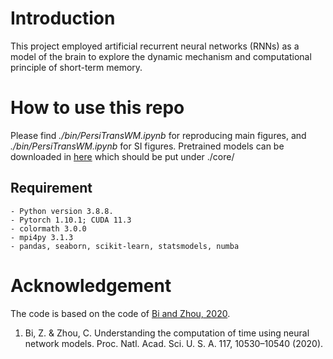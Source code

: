 # Introduction

This project employed artificial recurrent neural networks (RNNs) as a model of the brain to explore the dynamic mechanism and computational principle of short-term memory.

# How to use this repo

Please find *./bin/PersiTransWM.ipynb* for reproducing main figures, and *./bin/PersiTransWM.ipynb* for SI figures. Pretrained models can be downloaded in [here](https://wustl.box.com/s/3xnt37fddxelvio2fztlawyieatf2agq) which should be put under ./core/

## Requirement
    - Python version 3.8.8.
    - Pytorch 1.10.1; CUDA 11.3
    - colormath 3.0.0
    - mpi4py 3.1.3
    - pandas, seaborn, scikit-learn, statsmodels, numba

# Acknowledgement

The code is based on the code of [Bi and Zhou, 2020](https://github.com/zedongbi/IntervalTiming).

1. Bi, Z. & Zhou, C. Understanding the computation of time using neural network models. Proc. Natl. Acad. Sci. U. S. A. 117, 10530–10540 (2020).

